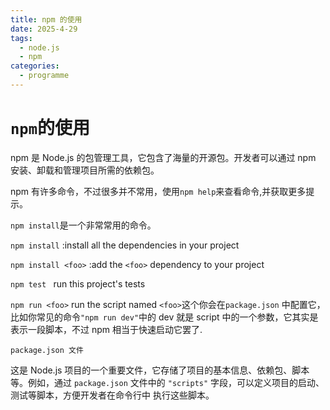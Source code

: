 ```yaml
---
title: npm 的使用
date: 2025-4-29
tags:
  - node.js
  - npm
categories:
  - programme
---
```


# `npm`的使用

npm 是 Node.js 的包管理工具，它包含了海量的开源包。开发者可以通过 npm 安装、卸载和管理项目所需的依赖包。

npm 有许多命令，不过很多并不常用，使用`npm help`来查看命令,并获取更多提示。

`npm install`是一个非常常用的命令。

`npm install` :install all the dependencies in your project

`npm install <foo>` :add the `<foo>` dependency to your project

`npm test ` run this project's tests

`npm run <foo>` run the script named `<foo>`这个你会在`package.json` 中配置它，比如你常见的命令`"npm run dev"`中的 dev 就是 script 中的一个参数，它其实是表示一段脚本，不过 npm 相当于快速启动它罢了.

`package.json 文件`

这是 Node.js 项目的一个重要文件，它存储了项目的基本信息、依赖包、脚本等。例如，通过 `package.json` 文件中的 `"scripts"` 字段，可以定义项目的启动、测试等脚本，方便开发者在命令行中
执行这些脚本。
